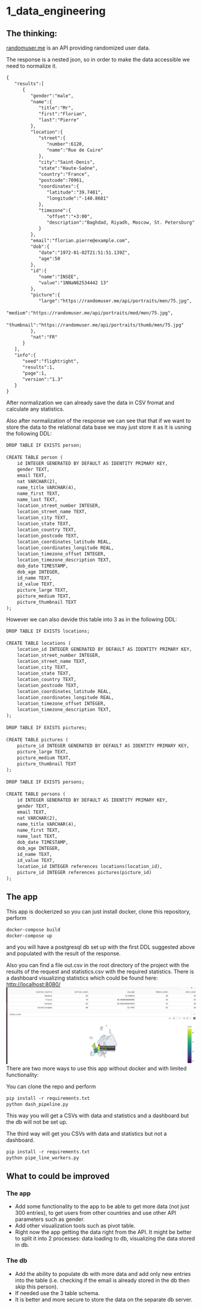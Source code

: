 # 1_data_engineering

## The thinking:

[randomuser.me](randomuser.me) is an API providing randomized user data.

The response is a nested json, so in order to make the data accessible we need to normalize it.

```
{
   "results":[
      {
         "gender":"male",
         "name":{
            "title":"Mr",
            "first":"Florian",
            "last":"Pierre"
         },
         "location":{
            "street":{
               "number":6120,
               "name":"Rue de Cuire"
            },
            "city":"Saint-Denis",
            "state":"Haute-Saône",
            "country":"France",
            "postcode":70961,
            "coordinates":{
               "latitude":"39.7481",
               "longitude":"-140.8681"
            },
            "timezone":{
               "offset":"+3:00",
               "description":"Baghdad, Riyadh, Moscow, St. Petersburg"
            }
         },
         "email":"florian.pierre@example.com",
         "dob":{
            "date":"1972-01-02T21:51:51.139Z",
            "age":50
         },
         "id":{
            "name":"INSEE",
            "value":"1NNaN62534442 13"
         },
         "picture":{
            "large":"https://randomuser.me/api/portraits/men/75.jpg",
            "medium":"https://randomuser.me/api/portraits/med/men/75.jpg",
            "thumbnail":"https://randomuser.me/api/portraits/thumb/men/75.jpg"
         },
         "nat":"FR"
      }
   ],
   "info":{
      "seed":"flightright",
      "results":1,
      "page":1,
      "version":"1.3"
   }
}
```

After normalization we can already save the data in CSV fromat and calculate any statistics.

Also after normalization of the response we can see that that if we want to store the data to the relational data base we may just store it as it is usning the following DDL:

```
DROP TABLE IF EXISTS person;

CREATE TABLE person (
    id INTEGER GENERATED BY DEFAULT AS IDENTITY PRIMARY KEY,
    gender TEXT,
    email TEXT,
    nat VARCHAR(2),
    name_title VARCHAR(4),
    name_first TEXT,
    name_last TEXT,
    location_street_number INTEGER,
    location_street_name TEXT,
    location_city TEXT,
    location_state TEXT,
    location_country TEXT,
    location_postcode TEXT,
    location_coordinates_latitude REAL,
    location_coordinates_longitude REAL,
    location_timezone_offset INTEGER,
    location_timezone_description TEXT,
    dob_date TIMESTAMP,
    dob_age INTEGER,
    id_name TEXT,
    id_value TEXT,
    picture_large TEXT,
    picture_medium TEXT,
    picture_thumbnail TEXT
);
```

However we can also devide this table into 3 as in the following DDL:
```
DROP TABLE IF EXISTS locations;

CREATE TABLE locations (
    location_id INTEGER GENERATED BY DEFAULT AS IDENTITY PRIMARY KEY,
    location_street_number INTEGER,
    location_street_name TEXT,
    location_city TEXT,
    location_state TEXT,
    location_country TEXT,
    location_postcode TEXT,
    location_coordinates_latitude REAL,
    location_coordinates_longitude REAL,
    location_timezone_offset INTEGER,
    location_timezone_description TEXT,
);

DROP TABLE IF EXISTS pictures;

CREATE TABLE pictures (
    picture_id INTEGER GENERATED BY DEFAULT AS IDENTITY PRIMARY KEY,
    picture_large TEXT,
    picture_medium TEXT,
    picture_thumbnail TEXT
);

DROP TABLE IF EXISTS persons;

CREATE TABLE persons (
    id INTEGER GENERATED BY DEFAULT AS IDENTITY PRIMARY KEY,
    gender TEXT,
    email TEXT,
    nat VARCHAR(2),
    name_title VARCHAR(4),
    name_first TEXT,
    name_last TEXT,
    dob_date TIMESTAMP,
    dob_age INTEGER,
    id_name TEXT,
    id_value TEXT,
    location_id INTEGER references locations(location_id),
    picture_id INTEGER references pictures(picture_id)
);
```

## The app
This app is dockerized so you can just install docker, clone this repository, perform
```
docker-compose build
docker-compose up
```
and you will have a postgresql db set up with the first DDL suggested above and populated with the result of the response.

Also you can find a file out.csv in the root directory of the project with the results of the request and statistics.csv with the required statistics.
There is a dashboard visualizing statistics which could be found here: [http://localhost:8080/](http://localhost:8080/)
![Alt text](dasboard.jpg?raw=true "Optional Title")
There are two more ways to use this app without docker and with limited functionality:

You can clone the repo and perform 
```
pip install -r requirements.txt
python dash_pipeline.py
```
This way you will get a CSVs with data and statistics and a dashboard but the db will not be set up.

The third way will get you CSVs with data and statistics but not a dashboard.
```
pip install -r requirements.txt
python pipe_line_workers.py
```

## What to could be improved
### The app
- Add some functionality to the app to be able to get more data (not just 300 entries), to get users from other countries and use other API parameters such as gender.
- Add other visualization tools such as pivot table.
- Right now the app getting the data right from the API. It might be better to split it into 2 processes: data loading to db, visualizing the data stored in db.
### The db
- Add the ability to populate db with more data and add only new entries into the table (i.e. checking if the email is already stored in the db then skip this person).
- If needed use the 3 table schema.
- It is better and more secure to store the data on the separate db server.
